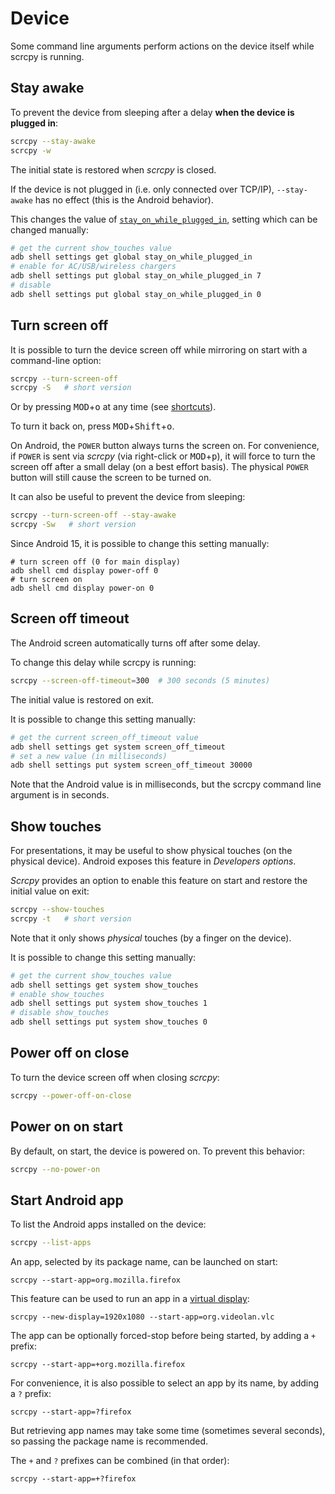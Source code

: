 # Device

Some command line arguments perform actions on the device itself while scrcpy is
running.

## Stay awake

To prevent the device from sleeping after a delay **when the device is plugged
in**:

```bash
scrcpy --stay-awake
scrcpy -w
```

The initial state is restored when _scrcpy_ is closed.

If the device is not plugged in (i.e. only connected over TCP/IP),
`--stay-awake` has no effect (this is the Android behavior).

This changes the value of [`stay_on_while_plugged_in`], setting which can be
changed manually:

[`stay_on_while_plugged_in`]: https://developer.android.com/reference/android/provider/Settings.Global#STAY_ON_WHILE_PLUGGED_IN


```bash
# get the current show_touches value
adb shell settings get global stay_on_while_plugged_in
# enable for AC/USB/wireless chargers
adb shell settings put global stay_on_while_plugged_in 7
# disable
adb shell settings put global stay_on_while_plugged_in 0
```


## Turn screen off

It is possible to turn the device screen off while mirroring on start with a
command-line option:

```bash
scrcpy --turn-screen-off
scrcpy -S   # short version
```

Or by pressing <kbd>MOD</kbd>+<kbd>o</kbd> at any time (see
[shortcuts](shortcuts.md)).

To turn it back on, press <kbd>MOD</kbd>+<kbd>Shift</kbd>+<kbd>o</kbd>.

On Android, the `POWER` button always turns the screen on. For convenience, if
`POWER` is sent via _scrcpy_ (via right-click or <kbd>MOD</kbd>+<kbd>p</kbd>),
it will force to turn the screen off after a small delay (on a best effort
basis). The physical `POWER` button will still cause the screen to be turned on.

It can also be useful to prevent the device from sleeping:

```bash
scrcpy --turn-screen-off --stay-awake
scrcpy -Sw   # short version
```

Since Android 15, it is possible to change this setting manually:

```
# turn screen off (0 for main display)
adb shell cmd display power-off 0
# turn screen on
adb shell cmd display power-on 0
```


## Screen off timeout

The Android screen automatically turns off after some delay.

To change this delay while scrcpy is running:

```bash
scrcpy --screen-off-timeout=300  # 300 seconds (5 minutes)
```

The initial value is restored on exit.

It is possible to change this setting manually:

```bash
# get the current screen_off_timeout value
adb shell settings get system screen_off_timeout
# set a new value (in milliseconds)
adb shell settings put system screen_off_timeout 30000
```

Note that the Android value is in milliseconds, but the scrcpy command line
argument is in seconds.


## Show touches

For presentations, it may be useful to show physical touches (on the physical
device). Android exposes this feature in _Developers options_.

_Scrcpy_ provides an option to enable this feature on start and restore the
initial value on exit:

```bash
scrcpy --show-touches
scrcpy -t   # short version
```

Note that it only shows _physical_ touches (by a finger on the device).

It is possible to change this setting manually:

```bash
# get the current show_touches value
adb shell settings get system show_touches
# enable show_touches
adb shell settings put system show_touches 1
# disable show_touches
adb shell settings put system show_touches 0
```

## Power off on close

To turn the device screen off when closing _scrcpy_:

```bash
scrcpy --power-off-on-close
```

## Power on on start

By default, on start, the device is powered on. To prevent this behavior:

```bash
scrcpy --no-power-on
```


## Start Android app

To list the Android apps installed on the device:

```bash
scrcpy --list-apps
```

An app, selected by its package name, can be launched on start:

```
scrcpy --start-app=org.mozilla.firefox
```

This feature can be used to run an app in a [virtual
display](virtual_display.md):

```
scrcpy --new-display=1920x1080 --start-app=org.videolan.vlc
```

The app can be optionally forced-stop before being started, by adding a `+`
prefix:

```
scrcpy --start-app=+org.mozilla.firefox
```

For convenience, it is also possible to select an app by its name, by adding a
`?` prefix:

```
scrcpy --start-app=?firefox
```

But retrieving app names may take some time (sometimes several seconds), so
passing the package name is recommended.

The `+` and `?` prefixes can be combined (in that order):

```
scrcpy --start-app=+?firefox
```
